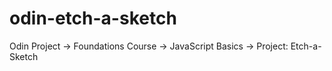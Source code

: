 # odin-etch-a-sketch
Odin Project -> Foundations Course -> JavaScript Basics -> Project:  Etch-a-Sketch
